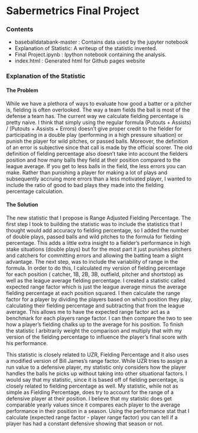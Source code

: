 # Sabermetrics Final Project

### Contents
- baseballdatabank-master : Contains data used by the jupyter notebook
- Explanation of Statistic: A writeup of the statistic invented.
- Final Project.ipynb : Ipython notebook containing the analysis.
- index.html : Generated html for Github pages website


### Explanation of the Statistic

#### The Problem	

While we have a plethora of ways to evaluate how good a batter or a pitcher is, fielding is often overlooked. The way a team fields the ball is most of the defense a team has. The current way we calculate fielding percentage is pretty naive. I think that simply using the regular formula (Putouts + Assists) / (Putouts + Assists + Errors) doesn’t give proper credit to the fielder for participating in a double play (performing in a high pressure situation) or punish the player for wild pitches, or passed balls. Moreover, the definition of an error is subjective since that call is made by the official scorer. The old definition of fielding percentage also doesn’t take into account the fielders position and how many balls they field at their position compared to the league average. If you get to less balls in the field, the less errors you can make. Rather than punishing a player for making a lot of plays and subsequently accruing more errors than a less motivated player, I wanted to include the ratio of good to bad plays they made into the fielding percentage calculation.

#### The Solution

The new statistic that I propose is Range Adjusted Fielding Percentage. The first step I took to building the statistic was to include the statistics that I thought would add accuracy to fielding percentage, so I added the number of double plays, passed balls and wild pitches to the formula for fielding percentage. This adds a little extra insight to a fielder’s performance in high stake situations (double plays) but for the most part it just punishes pitchers and catchers for committing errors and allowing the batting team a slight advantage. The next step, was to include the variability of range in the formula. In order to do this, I calculated my version of fielding percentage for each position ( catcher, 1B, 2B, 3B, outfield, pitcher and shortstop) as well as the league average fielding percentage. I created a statistic called expected range factor which is just the league average minus the average fielding percentage at each position squared.  I then calculate the range factor for a player by dividing the players based on which position they play, calculating their fielding percentage and subtracting that from the league average. This allows me to have the expected range factor act as a benchmark for each players range factor. I can then compare the two to see how a player’s fielding chalks up to the average for his position. To finish the statistic I arbitrarily weight the comparison and multiply that with my version of the fielding percentage to influence the player’s final score with his performance.
  
  
This statistic is closely related to UZR, Fielding Percentage and it also uses a modified version of Bill James’s range factor. While UZR tries to assign a run value to a defensive player, my statistic only considers how the player handles the balls he picks up without taking into other situational factors. I would say that my statistic, since it is based off of fielding percentage, is closely related to fielding percentage as well. My statistic, while not as simple as Fielding Percentage, does try to account for the range of a defensive player at their position. I believe that my statistic does get comparable yearly values since it compares each player to the average performance in their position in a season. Using the performance stat that I calculate (expected range factor - player range factor) you can tell if a player has had a constant defensive showing that season or not.
